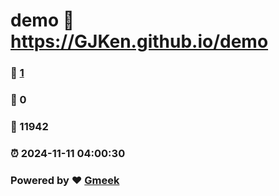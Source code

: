 # demo :link: https://GJKen.github.io/demo 
### :page_facing_up: [1](https://GJKen.github.io/demo/tag.html) 
### :speech_balloon: 0 
### :hibiscus: 11942 
### :alarm_clock: 2024-11-11 04:00:30 
### Powered by :heart: [Gmeek](https://github.com/Meekdai/Gmeek)

